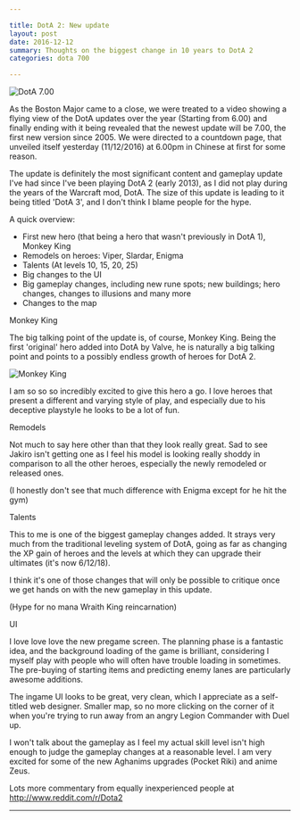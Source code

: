 ```yaml
---

title: DotA 2: New update
layout: post
date: 2016-12-12
summary: Thoughts on the biggest change in 10 years to DotA 2
categories: dota 700

---
```


![DotA 7.00](http://edge.alluremedia.com.au/m/k/2016/12/countdown.jpg "DotA 2 7.00")


As the Boston Major came to a close, we were treated to a video showing a flying view of the DotA updates over the year (Starting from 6.00) and finally ending with it being revealed that the newest update will be 7.00, the first new version since 2005. We were directed to a countdown page, that unveiled itself yesterday (11/12/2016) at 6.00pm in Chinese at first for some reason.

The update is definitely the most significant content and gameplay update I've had since I've been playing DotA 2 (early 2013), as I did not play during the years of the Warcraft mod, DotA. The size of this update is leading to it being titled 'DotA 3', and I don't think I blame people for the hype.

A quick overview:

* First new hero (that being a hero that wasn't previously in DotA 1), Monkey King
* Remodels on heroes: Viper, Slardar, Enigma
* Talents (At levels 10, 15, 20, 25)
* Big changes to the UI
* Big gameplay changes, including new rune spots; new buildings; hero changes, changes to illusions and many more
* Changes to the map

Monkey King

The big talking point of the update is, of course, Monkey King. Being the first 'original' hero added into DotA by Valve, he is naturally a big talking point and points to a possibly endless growth of heroes for DotA 2.

![Monkey King](http://images.techtimes.com/data/images/full/283592/dota-2-patch-7-00.png "Monkey King HYPE")

I am so so so incredibly excited to give this hero a go. I love heroes that present a different and varying style of play, and especially due to his deceptive playstyle he looks to be a lot of fun.


Remodels

Not much to say here other than that they look really great. Sad to see Jakiro isn't getting one as I feel his model is looking really shoddy in comparison to all the other heroes, especially the newly remodeled or released ones.

(I honestly don't see that much difference with Enigma except for he hit the gym)

Talents

This to me is one of the biggest gameplay changes added. It strays very much from the traditional leveling system of DotA, going as far as changing the XP gain of heroes and the levels at which they can upgrade their ultimates (it's now 6/12/18).

I think it's one of those changes that will only be possible to critique once we get hands on with the new gameplay in this update.

(Hype for no mana Wraith King reincarnation)

UI

I love love love the new pregame screen. The planning phase is a fantastic idea, and the background loading of the game is brilliant, considering I myself play with people who will often have trouble loading in sometimes. The pre-buying of starting items and predicting enemy lanes are particularly awesome additions.

The ingame UI looks to be great, very clean, which I appreciate as a self-titled web designer. Smaller map, so no more clicking on the corner of it when you're trying to run away from an angry Legion Commander with Duel up.



I won't talk about the gameplay as I feel my actual skill level isn't high enough to judge the gameplay changes at a reasonable level. I am very excited for some of the new Aghanims upgrades (Pocket Riki) and anime Zeus.

Lots more commentary from equally inexperienced people at http://www.reddit.com/r/Dota2

---
